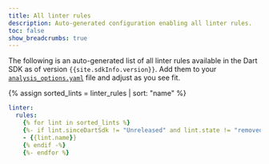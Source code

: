 ```yaml
---
title: All linter rules
description: Auto-generated configuration enabling all linter rules.
toc: false
show_breadcrumbs: true
---
```


The following is an auto-generated list of all linter rules
available in the Dart SDK as of version `{{site.sdkInfo.version}}`.
Add them to your
[`analysis_options.yaml`](/tools/analysis) file
and adjust as you see fit.

{% assign sorted_lints = linter_rules | sort: "name" %}

```yaml {"title":"analysis_options.yaml"}
linter:
  rules:
    {% for lint in sorted_lints %}
    {%- if lint.sinceDartSdk != "Unreleased" and lint.state != "removed" and lint.state != "internal" -%}
    - {{lint.name}}
    {% endif -%}
    {%- endfor %}
```
